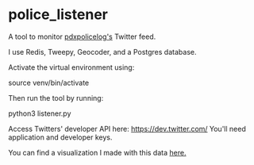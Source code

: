 # police_listener
A tool to monitor <a href="https://twitter.com/pdxpolicelog?lang=en">pdxpolicelog's</a> Twitter feed. 

I use Redis, Tweepy, Geocoder, and a Postgres database.

Activate the virtual environment using:

source venv/bin/activate

Then run the tool by running:

python3 listener.py

Access Twitters' developer API here: https://dev.twitter.com/
You'll need application and developer keys.


You can find a visualization I made with this data <a href="databyalex.com/twitter/pdxdashboard">here.</a>
